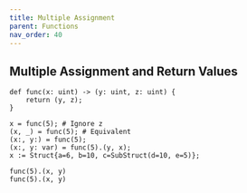 ```yaml
---
title: Multiple Assignment
parent: Functions
nav_order: 40
---
```

## Multiple Assignment and Return Values

```xy
def func(x: uint) -> (y: uint, z: uint) {
	return (y, z);
}

x = func(5); # Ignore z
(x, _) = func(5); # Equivalent
(x:, y:) = func(5);
(x:, y: var) = func(5).(y, x);
x := Struct{a=6, b=10, c=SubStruct(d=10, e=5)};

func(5).(x, y)
func(5).(x, y)
```